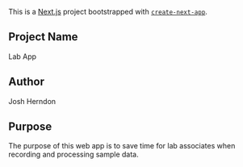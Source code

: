 This is a [Next.js](https://nextjs.org/) project bootstrapped with [`create-next-app`](https://github.com/vercel/next.js/tree/canary/packages/create-next-app).

## Project Name
Lab App

## Author
Josh Herndon

## Purpose
The purpose of this web app is to save time for lab associates when recording and processing sample data.
